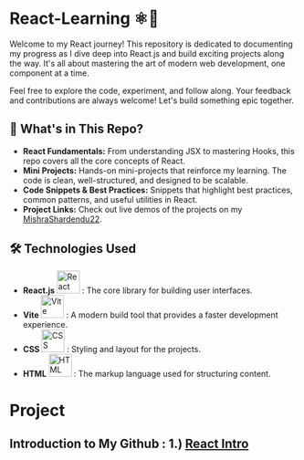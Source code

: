 # React-Learning ⚛️🚀

Welcome to my React journey! This repository is dedicated to documenting my progress as I dive deep into React.js and build exciting projects along the way. It's all about mastering the art of modern web development, one component at a time. 

Feel free to explore the code, experiment, and follow along. Your feedback and contributions are always welcome! Let's build something epic together.

## 🚩 What's in This Repo?
- **React Fundamentals:** From understanding JSX to mastering Hooks, this repo covers all the core concepts of React.
- **Mini Projects:** Hands-on mini-projects that reinforce my learning. The code is clean, well-structured, and designed to be scalable.
- **Code Snippets & Best Practices:** Snippets that highlight best practices, common patterns, and useful utilities in React.
- **Project Links:** Check out live demos of the projects on my [MishraShardendu22](https://github.com/MishraShardendu22).

## 🛠️ Technologies Used
- **React.js**  <img src="https://upload.wikimedia.org/wikipedia/commons/a/a7/React-icon.svg" alt="React Logo" width="40" height="40">  :  The core library for building user interfaces.
- **Vite**  <img src="https://vitejs.dev/logo.svg" alt="Vite Logo" width="40" height="40">  :  A modern build tool that provides a faster development experience.
- **CSS**  <img src="https://upload.wikimedia.org/wikipedia/commons/6/62/CSS3_logo.svg" alt="CSS Logo" width="40" height="40">  :  Styling and layout for the projects.
- **HTML**  <img src="https://upload.wikimedia.org/wikipedia/commons/6/61/HTML5_logo_and_wordmark.svg" alt="HTML Logo" width="40" height="40">  :  The markup language used for structuring content.

# Project 
## Introduction to My Github : 1.) [React Intro](https://intro-react-shardendu-mishra.netlify.app/)
